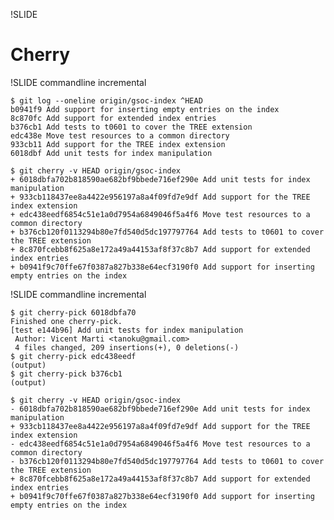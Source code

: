 !SLIDE

# Cherry #

!SLIDE commandline incremental

	$ git log --oneline origin/gsoc-index ^HEAD
	b0941f9 Add support for inserting empty entries on the index
	8c870fc Add support for extended index entries
	b376cb1 Add tests to t0601 to cover the TREE extension
	edc438e Move test resources to a common directory
	933cb11 Add support for the TREE index extension
	6018dbf Add unit tests for index manipulation

	$ git cherry -v HEAD origin/gsoc-index
	+ 6018dbfa702b818590ae682bf9bbede716ef290e Add unit tests for index manipulation
	+ 933cb118437ee8a4422e956197a8a4f09fd7e9df Add support for the TREE index extension
	+ edc438eedf6854c51e1a0d7954a6849046f5a4f6 Move test resources to a common directory
	+ b376cb120f0113294b80e7fd540d5dc197797764 Add tests to t0601 to cover the TREE extension
	+ 8c870fcebb8f625a8e172a49a44153af8f37c8b7 Add support for extended index entries
	+ b0941f9c70ffe67f0387a827b338e64ecf3190f0 Add support for inserting empty entries on the index

!SLIDE commandline incremental

	$ git cherry-pick 6018dbfa70
	Finished one cherry-pick.
	[test e144b96] Add unit tests for index manipulation
	 Author: Vicent Marti <tanoku@gmail.com>
	 4 files changed, 209 insertions(+), 0 deletions(-)
	$ git cherry-pick edc438eedf
	(output)
	$ git cherry-pick b376cb1
	(output)

	$ git cherry -v HEAD origin/gsoc-index
	- 6018dbfa702b818590ae682bf9bbede716ef290e Add unit tests for index manipulation
	+ 933cb118437ee8a4422e956197a8a4f09fd7e9df Add support for the TREE index extension
	- edc438eedf6854c51e1a0d7954a6849046f5a4f6 Move test resources to a common directory
	- b376cb120f0113294b80e7fd540d5dc197797764 Add tests to t0601 to cover the TREE extension
	+ 8c870fcebb8f625a8e172a49a44153af8f37c8b7 Add support for extended index entries
	+ b0941f9c70ffe67f0387a827b338e64ecf3190f0 Add support for inserting empty entries on the index
	